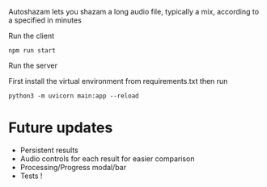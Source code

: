 Autoshazam lets you shazam a long audio file, typically a mix, according to a specified in minutes

Run the client 

`
npm run start
`

Run the server

First install the virtual environment from requirements.txt then run

`python3 -m uvicorn main:app --reload`

# Future updates
- Persistent results
- Audio controls for each result for easier comparison
- Processing/Progress modal/bar
- Tests !